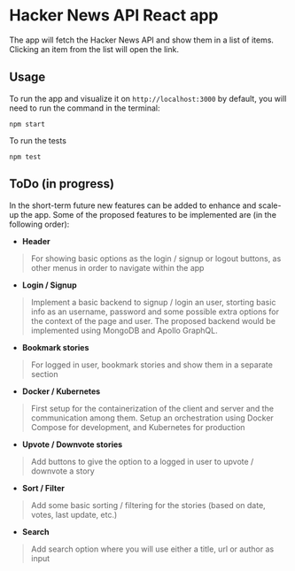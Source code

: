 # Hacker News API React app

The app will fetch the Hacker News API and show them in a list of items. Clicking an item from the list will open the link.

## Usage

To run the app and visualize it on `http://localhost:3000` by default, you will need to run the command in the terminal:

`npm start`

To run the tests

`npm test`

## ToDo (in progress)

In the short-term future new features can be added to enhance and scale-up the app. Some of the proposed features to be implemented are (in the following order):

- **Header**

> For showing basic options as the login / signup or logout buttons, as other menus in order to navigate within the app

- **Login / Signup**

> Implement a basic backend to signup / login an user, storting basic info as an username, password and some possible extra options for the context of the page and user. The proposed backend would be implemented using MongoDB and Apollo GraphQL.

- **Bookmark stories**

> For logged in user, bookmark stories and show them in a separate section

- **Docker / Kubernetes**

> First setup for the containerization of the client and server and the communication among them. Setup an orchestration using Docker Compose for development, and Kubernetes for production

- **Upvote / Downvote stories**

> Add buttons to give the option to a logged in user to upvote / downvote a story

- **Sort / Filter**

> Add some basic sorting / filtering for the stories (based on date, votes, last update, etc.)

- **Search**

> Add search option where you will use either a title, url or author as input
